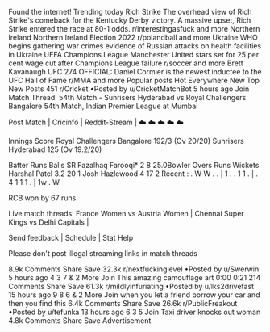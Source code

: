 Found the internet!
Trending today
Rich Strike
The overhead view of Rich Strike's comeback for the Kentucky Derby victory. A massive upset, Rich Strike entered the race at 80-1 odds.
r/interestingasfuck and more
Northern Ireland
Northern Ireland Election 2022
r/polandball and more
Ukraine
WHO begins gathering war crimes evidence of Russian attacks on health facilities in Ukraine
UEFA Champions League
Manchester United stars set for 25 per cent wage cut after Champions League failure
r/soccer and more
Brett Kavanaugh
UFC 274
OFFICIAL: Daniel Cormier is the newest inductee to the UFC Hall of Fame
r/MMA and more
Popular posts
Hot
Everywhere
New
Top
New Posts
451
r/Cricket
•Posted by
u/CricketMatchBot
5 hours ago
Join
Match Thread: 54th Match - Sunrisers Hyderabad vs Royal Challengers Bangalore
54th Match, Indian Premier League at Mumbai

Post Match | Cricinfo | Reddit-Stream | ☁️ ☁️ ☁️ ☁️ ☁️

Innings	Score
Royal Challengers Bangalore	192/3 (Ov 20/20)
Sunrisers Hyderabad	125 (Ov 19.2/20)




Batter	Runs	Balls	SR
Fazalhaq Farooqi*	2	8	25.0Bowler	Overs	Runs	Wickets
Harshal Patel	3.2	20	1
Josh Hazlewood	4	17	2
Recent : . W W . .  |  1 . . 1 1 .  |  . 4 1 1 1 .  |  1w . W 


RCB won by 67 runs

Live match threads: France Women vs Austria Women | Chennai Super Kings vs Delhi Capitals |

Send feedback | Schedule | Stat Help

Please don't post illegal streaming links in match threads

8.9k Comments
Share
Save
32.3k
r/nextfuckinglevel
•Posted by
u/Swerwin
5 hours ago
4
3
7
& 2 More
Join
This amazing camouflage art
0:00
0:21
214 Comments
Share
Save
61.3k
r/mildlyinfuriating
•Posted by
u/lks2drivefast
15 hours ago
9
8
6
& 2 More
Join
when you let a friend borrow your car and then you find this
6.4k Comments
Share
Save
26.6k
r/PublicFreakout
•Posted by
u/tefunka
13 hours ago
6
3
5
Join
Taxi driver knocks out woman
4.8k Comments
Share
Save
Advertisement